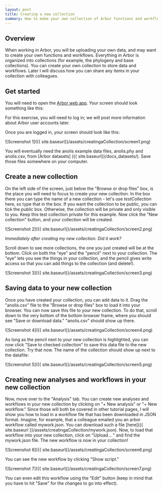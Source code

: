 ```yaml
---
layout: post
title: Creating a new collection
summary: How to make your own collection of Arbor functions and workflows
---
```


## Overview

When working in Arbor, you will be uploading your own data, and may want to create your own functions and workflows. Everything in Arbor is organized into collections (for example, the phylogeny and base collections). You can create your own collection to store data and workflows. Later I will discuss how you can share any items in your collection with colleagues.

## Get started

You will need to open the [Arbor web app](https://arbor.kitware.com). Your screen should look something like this:

For this exercise, you will need to log in; we will post more information about Arbor user accounts later.

Once you are logged in, your screen should look like this:

![Screenshot 1]({{ site.baseurl}}/assets/creatingaCollection/screen1.png)

You will eventually need the anolis example data files, anolis.phy and anolis.csv, from [Arbor datasets] ({{ site.baseurl}}/docs_datasets/). Save those files somewhere on your computer.

## Create a new collection

On the left side of the screen, just below the "Browse or drop files" box, is the place you will need to focus to create your new collection. In the box there you can type the name of a new collection - let's use *testCollection* here, so type that in the box. If you want the collection to be public, you can tick the *public* box. Otherwise, the collection will be private and only visible to you. Keep this test collection private for this example. Now click the "New collection" button, and your collection will be created.

![Screenshot 2]({{ site.baseurl}}/assets/creatingaCollection/screen2.png)

*Immediately after creating my new collection. Did it work?*

Scroll down to see more collections, the one you just created will be at the bottom. Click on both the "eye" and the "pencil" next to your collection. The "eye" lets you see the things in your collection, and the pencil gives write access so that you can add things to the collection (and delete!).

![Screenshot 3]({{ site.baseurl}}/assets/creatingaCollection/screen3.png)


## Saving data to your new collection

Once you have created your collection, you can add data to it. Drag the "anolis.csv" file to the "Browse or drop files" box to load it into your browser. You can now save this file to your new collection. To do that, scroll down to the very bottom of the bottom browser frame, where you should see "Save or download data." "anolis.csv" should show up there.

![Screenshot 4]({{ site.baseurl}}/assets/creatingaCollection/screen4.png)

As long as the pencil next to your new collection is highlighted, you can now click "Save to checked collection" to save this data file to the new collection. Try that now. The name of the collection should show up next to the datafile:

![Screenshot 5]({{ site.baseurl}}/assets/creatingaCollection/screen5.png)

## Creating new analyses and workflows in your new collection

Now, move over to the "Analysis" tab. You can create new analyses and workflows in your new collection by clicking on "+ New analysis" or "+ New workflow." Since those will both be covered in other tutorial pages, I will show you how to load in a workflow file that has been downloaded in JSON format. Imagine, for example, that a colleague emailed you an arbor workflow called mywork.json. You can download such a file [here]({{ site.baseurl }}/assets/creatingaCollection/mywork.json). Now, to load that workflow into your new collection, click on "Upload... " and find the mywork.json file. The new workflow is now in your collection!

![Screenshot 6]({{ site.baseurl}}/assets/creatingaCollection/screen6.png)

You can see the new workflow by clicking "Show script."

![Screenshot 7]({{ site.baseurl}}/assets/creatingaCollection/screen7.png)

You can even edit this workflow using the "Edit" button (keep in mind that you have to hit "Save" for the changes to go into effect).

